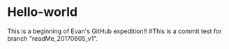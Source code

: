 # Hello-world
This is a beginning of Evan's GitHub expedition!!
#This is a commit test for branch "readMe_20170605_v1".

